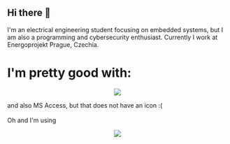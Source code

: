 ## Hi there 👋
I'm an electrical engineering student focusing on embedded systems, but I am also a programming and cybersecurity enthusiast. Currently I work at Energoprojekt Prague, Czechia.

# I'm pretty good with:
<p align="center">
  <a href="https://skillicons.dev">
    <img src="https://skillicons.dev/icons?i=c,cpp,python,html,azure,raspberrypi,arduino,debian,arch,nginx" />
  </a>
</p>
and also MS Access, but that does not have an icon :(
<br>
<br>
Oh and I'm using
<p align="center">
  <a href="https://skillicons.dev">
    <img src="https://skillicons.dev/icons?i=vscode,vim,replit" />
  </a>
</p>

<!--
**eduarddlabal/eduarddlabal** is a ✨ _special_ ✨ repository because its `README.md` (this file) appears on your GitHub profile.

Here are some ideas to get you started:

- 🔭 I’m currently working on ...
- 🌱 I’m currently learning ...
- 👯 I’m looking to collaborate on ...
- 🤔 I’m looking for help with ...
- 💬 Ask me about ...
- 📫 How to reach me: ...
- 😄 Pronouns: ...
- ⚡ Fun fact: ...
-->
